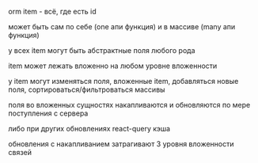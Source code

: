 orm item - всё, где есть id

может быть сам по себе (one апи функция) и в массиве (many апи функция)

у всех item могут быть абстрактные поля любого рода

item может лежать вложенно на любом уровне вложенности

у item могут изменяться поля, вложенные item, добавляться новые поля, сортироваться/фильтроваться массивы

поля во вложенных сущностях накапливаются и обновляются по мере поступления с сервера

либо при других обновлениях react-query кэша

обновления с накапливанием затрагивают 3 уровня вложенности связей
